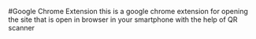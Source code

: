 #Google Chrome Extension
this is a google chrome extension for opening the site that is open in browser in your smartphone with the help of QR scanner

